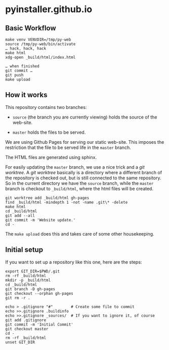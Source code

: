 pyinstaller.github.io
=====================

Basic Workflow
---------------------

```
make venv VENVDIR=/tmp/py-web
source /tmp/py-web/bin/activate
… hack, hack, hack
make html
xdg-open _build/html/index.html

… when finished
git commit …
git push
make upload
```


How it works
---------------------

This repository contains two branches:

* `source` (the branch you are currently viewing) holds the source of the
  web-site.

* `master` holds the files to be served.

We are using Github Pages for serving our static web-site. This imposes the
restriction that the file to be served life in the `master` branch.

The HTML files are generated using sphinx.

For easily updating the `master` branch, we use a nice trick and a *git
worktree*. A *git worktree* basically is a directory where a different branch
of the repository is checked out, but is still connected to the same
repository. So in the current directory we have the `source` branch, while the
`master` branch is checkout to `_build/html`, where the html files will be
created.

```
git worktree add _build/html gh-pages
find _build/html -mindepth 1 -not -name .git\* -delete
make html
cd _build/html
git add --all
git commit -m 'Website update.'
cd -
```

The `make upload` does this and takes care of some other housekeeping.


Initial setup
-------------------------------------

If you want to set up a repository like this one, here are the steps:

```
export GIT_DIR=$PWD/.git
rm -rf _build/html
mkdir -p _build/html
cd _build/html
git branch -D gh-pages
git checkout --orphan gh-pages
git rm -r .

echo > .gitignore "#"        # Create some file to commit
echo >>.gitignore .buildinfo
echo >>.gitignore _sources/  # If you want to ignore it, of course
git add .gitignore
git commit -m 'Initial Commit'
git checkout master
cd -
rm -rf _build/html
unset GIT_DIR
```
